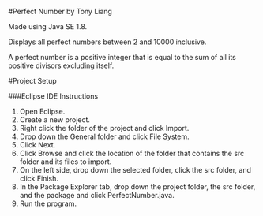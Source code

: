 #Perfect Number by Tony Liang

Made using Java SE 1.8.

Displays all perfect numbers between 2 and 10000 inclusive.

A perfect number is a positive integer that is equal to the sum of all its positive divisors excluding itself.

#Project Setup

###Eclipse IDE Instructions
1. Open Eclipse.
2. Create a new project.
3. Right click the folder of the project and click Import.
4. Drop down the General folder and click File System.
5. Click Next.
6. Click Browse and click the location of the folder that contains the src folder and its files to import.
7. On the left side, drop down the selected folder, click the src folder, and click Finish.
8. In the Package Explorer tab, drop down the project folder, the src folder, and the package and click PerfectNumber.java.
9. Run the program.